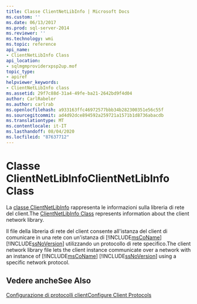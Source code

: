 ```yaml
---
title: Classe ClientNetLibInfo | Microsoft Docs
ms.custom: ''
ms.date: 06/13/2017
ms.prod: sql-server-2014
ms.reviewer: ''
ms.technology: wmi
ms.topic: reference
api_name:
- ClientNetLibInfo Class
api_location:
- sqlmgmproviderxpsp2up.mof
topic_type:
- apiref
helpviewer_keywords:
- ClientNetLibInfo class
ms.assetid: 29f7c88d-31a4-49fe-ba21-2642bd9f4d04
author: CarlRabeler
ms.author: carlrab
ms.openlocfilehash: a933163ffc46972577bbb34b282300351e56c55f
ms.sourcegitcommit: ad4d92dce894592a259721a1571b1d8736abacdb
ms.translationtype: MT
ms.contentlocale: it-IT
ms.lasthandoff: 08/04/2020
ms.locfileid: "87637712"
---
```

# <a name="clientnetlibinfo-class"></a><span data-ttu-id="235d0-102">Classe ClientNetLibInfo</span><span class="sxs-lookup"><span data-stu-id="235d0-102">ClientNetLibInfo Class</span></span>
  <span data-ttu-id="235d0-103">La [classe ClientNetLibInfo](clientnetlibinfo-class.md) rappresenta le informazioni sulla libreria di rete del client.</span><span class="sxs-lookup"><span data-stu-id="235d0-103">The [ClientNetLibInfo Class](clientnetlibinfo-class.md) represents information about the client network library.</span></span>  
  
 <span data-ttu-id="235d0-104">Il file della libreria di rete del client consente all'istanza del client di comunicare in una rete con un'istanza di [!INCLUDE[msCoName](../../../includes/msconame-md.md)] [!INCLUDE[ssNoVersion](../../../includes/ssnoversion-md.md)] utilizzando un protocollo di rete specifico.</span><span class="sxs-lookup"><span data-stu-id="235d0-104">The client network library file lets the client instance communicate over a network with an instance of [!INCLUDE[msCoName](../../../includes/msconame-md.md)] [!INCLUDE[ssNoVersion](../../../includes/ssnoversion-md.md)] using a specific network protocol.</span></span>  
  
## <a name="see-also"></a><span data-ttu-id="235d0-105">Vedere anche</span><span class="sxs-lookup"><span data-stu-id="235d0-105">See Also</span></span>  
 [<span data-ttu-id="235d0-106">Configurazione di protocolli client</span><span class="sxs-lookup"><span data-stu-id="235d0-106">Configure Client Protocols</span></span>](https://technet.microsoft.com/library/ms181035.aspx)  
  
  
